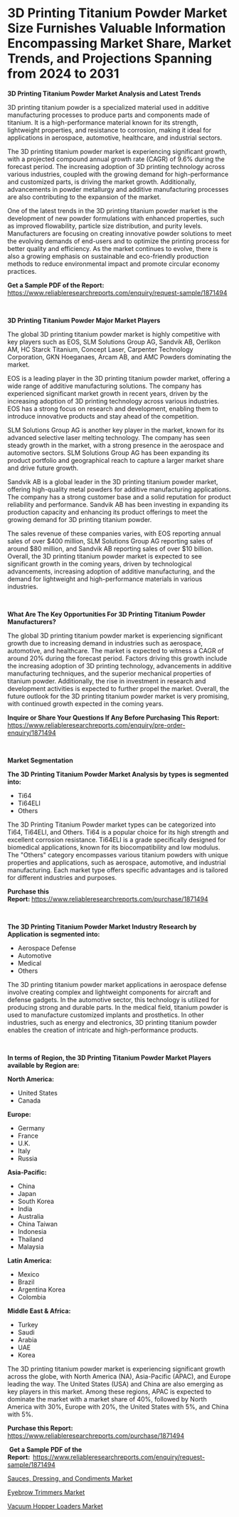 <p><h1>3D Printing Titanium Powder Market Size Furnishes Valuable Information Encompassing Market Share, Market Trends, and Projections Spanning from 2024 to 2031</h1></p><p><strong>3D Printing Titanium Powder Market Analysis and Latest Trends</strong></p>
<p><p>3D printing titanium powder is a specialized material used in additive manufacturing processes to produce parts and components made of titanium. It is a high-performance material known for its strength, lightweight properties, and resistance to corrosion, making it ideal for applications in aerospace, automotive, healthcare, and industrial sectors.</p><p>The 3D printing titanium powder market is experiencing significant growth, with a projected compound annual growth rate (CAGR) of 9.6% during the forecast period. The increasing adoption of 3D printing technology across various industries, coupled with the growing demand for high-performance and customized parts, is driving the market growth. Additionally, advancements in powder metallurgy and additive manufacturing processes are also contributing to the expansion of the market.</p><p>One of the latest trends in the 3D printing titanium powder market is the development of new powder formulations with enhanced properties, such as improved flowability, particle size distribution, and purity levels. Manufacturers are focusing on creating innovative powder solutions to meet the evolving demands of end-users and to optimize the printing process for better quality and efficiency. As the market continues to evolve, there is also a growing emphasis on sustainable and eco-friendly production methods to reduce environmental impact and promote circular economy practices.</p></p>
<p><strong>Get a Sample PDF of the Report:&nbsp;</strong> <a href="https://www.reliableresearchreports.com/enquiry/request-sample/1871494">https://www.reliableresearchreports.com/enquiry/request-sample/1871494</a></p>
<p>&nbsp;</p>
<p><strong>3D Printing Titanium Powder Major Market Players</strong></p>
<p><p>The global 3D printing titanium powder market is highly competitive with key players such as EOS, SLM Solutions Group AG, Sandvik AB, Oerlikon AM, HC Starck Titanium, Concept Laser, Carpenter Technology Corporation, GKN Hoeganaes, Arcam AB, and AMC Powders dominating the market. </p><p>EOS is a leading player in the 3D printing titanium powder market, offering a wide range of additive manufacturing solutions. The company has experienced significant market growth in recent years, driven by the increasing adoption of 3D printing technology across various industries. EOS has a strong focus on research and development, enabling them to introduce innovative products and stay ahead of the competition.</p><p>SLM Solutions Group AG is another key player in the market, known for its advanced selective laser melting technology. The company has seen steady growth in the market, with a strong presence in the aerospace and automotive sectors. SLM Solutions Group AG has been expanding its product portfolio and geographical reach to capture a larger market share and drive future growth.</p><p>Sandvik AB is a global leader in the 3D printing titanium powder market, offering high-quality metal powders for additive manufacturing applications. The company has a strong customer base and a solid reputation for product reliability and performance. Sandvik AB has been investing in expanding its production capacity and enhancing its product offerings to meet the growing demand for 3D printing titanium powder.</p><p>The sales revenue of these companies varies, with EOS reporting annual sales of over $400 million, SLM Solutions Group AG reporting sales of around $80 million, and Sandvik AB reporting sales of over $10 billion. Overall, the 3D printing titanium powder market is expected to see significant growth in the coming years, driven by technological advancements, increasing adoption of additive manufacturing, and the demand for lightweight and high-performance materials in various industries.</p></p>
<p>&nbsp;</p>
<p><strong>What Are The Key Opportunities For 3D Printing Titanium Powder Manufacturers?</strong></p>
<p><p>The global 3D printing titanium powder market is experiencing significant growth due to increasing demand in industries such as aerospace, automotive, and healthcare. The market is expected to witness a CAGR of around 20% during the forecast period. Factors driving this growth include the increasing adoption of 3D printing technology, advancements in additive manufacturing techniques, and the superior mechanical properties of titanium powder. Additionally, the rise in investment in research and development activities is expected to further propel the market. Overall, the future outlook for the 3D printing titanium powder market is very promising, with continued growth expected in the coming years.</p></p>
<p><strong>Inquire or Share Your Questions If Any Before Purchasing This Report:</strong> <a href="https://www.reliableresearchreports.com/enquiry/pre-order-enquiry/1871494">https://www.reliableresearchreports.com/enquiry/pre-order-enquiry/1871494</a></p>
<p>&nbsp;</p>
<p><strong>Market Segmentation</strong></p>
<p><strong>The 3D Printing Titanium Powder Market Analysis by types is segmented into:</strong></p>
<p><ul><li>Ti64</li><li>Ti64ELI</li><li>Others</li></ul></p>
<p><p>The 3D Printing Titanium Powder market types can be categorized into Ti64, Ti64ELI, and Others. Ti64 is a popular choice for its high strength and excellent corrosion resistance. Ti64ELI is a grade specifically designed for biomedical applications, known for its biocompatibility and low modulus. The "Others" category encompasses various titanium powders with unique properties and applications, such as aerospace, automotive, and industrial manufacturing. Each market type offers specific advantages and is tailored for different industries and purposes.</p></p>
<p><strong>Purchase this Report:&nbsp;</strong><a href="https://www.reliableresearchreports.com/purchase/1871494">https://www.reliableresearchreports.com/purchase/1871494</a></p>
<p>&nbsp;</p>
<p><strong>The 3D Printing Titanium Powder Market Industry Research by Application is segmented into:</strong></p>
<p><ul><li>Aerospace Defense</li><li>Automotive</li><li>Medical</li><li>Others</li></ul></p>
<p><p>The 3D printing titanium powder market applications in aerospace defense involve creating complex and lightweight components for aircraft and defense gadgets. In the automotive sector, this technology is utilized for producing strong and durable parts. In the medical field, titanium powder is used to manufacture customized implants and prosthetics. In other industries, such as energy and electronics, 3D printing titanium powder enables the creation of intricate and high-performance products.</p></p>
<p>&nbsp;</p>
<p><strong>In terms of Region, the 3D Printing Titanium Powder Market Players available by Region are:</strong></p>
<p>
    <p> <strong> North America: </strong>
        <ul>
            <li>United States</li>
            <li>Canada</li>
        </ul>
        </p> 
    <p> <strong> Europe: </strong>
        <ul>
            <li>Germany</li>
            <li>France</li>
            <li>U.K.</li>
            <li>Italy</li>
            <li>Russia</li>
        </ul>
        </p> 
    <p> <strong> Asia-Pacific: </strong>
        <ul>
            <li>China</li>
            <li>Japan</li>
            <li>South Korea</li>
            <li>India</li>
            <li>Australia</li>
            <li>China Taiwan</li>
            <li>Indonesia</li>
            <li>Thailand</li>
            <li>Malaysia</li>
        </ul>
        </p> 
    <p> <strong> Latin America: </strong>
        <ul>
            <li>Mexico</li>
            <li>Brazil</li>
            <li>Argentina Korea</li>
            <li>Colombia</li>
        </ul>
        </p> 
    <p> <strong> Middle East & Africa: </strong>
        <ul>
            <li>Turkey</li>
            <li>Saudi</li>
            <li>Arabia</li>
            <li>UAE</li>
            <li>Korea</li>
        </ul>
    </p>
    </p>
<p><p>The 3D printing titanium powder market is experiencing significant growth across the globe, with North America (NA), Asia-Pacific (APAC), and Europe leading the way. The United States (USA) and China are also emerging as key players in this market. Among these regions, APAC is expected to dominate the market with a market share of 40%, followed by North America with 30%, Europe with 20%, the United States with 5%, and China with 5%.</p></p>
<p><strong>Purchase this Report: </strong><a href="https://www.reliableresearchreports.com/purchase/1871494">https://www.reliableresearchreports.com/purchase/1871494</a></p>
<p>&nbsp;<strong>Get a Sample PDF of the Report:&nbsp;&nbsp;</strong><a href="https://www.reliableresearchreports.com/enquiry/request-sample/1871494">https://www.reliableresearchreports.com/enquiry/request-sample/1871494</a></p>
<p><strong></strong></p>
<p><p><a href="https://view.publitas.com/reportprime-1/sauces-dressing-and-condiments-market-size-growth-outlook-from-2023-to-2030-projecting-at-markets-trends-analysis-by-application-regional-outlook-and-revenue/">Sauces, Dressing, and Condiments Market</a></p><p><a href="https://view.publitas.com/reportprime-1/eyebrow-trimmers-market-furnish-information-about-market-size-market-share-market-dynamics-and-projections-spanning-from-2023-to-2030/">Eyebrow Trimmers Market</a></p><p><a href="https://view.publitas.com/reportprime-1/vacuum-hopper-loaders-market-research-report-forecasted-for-period-from-2023-2030-by-market-type-market-application-and-region/">Vacuum Hopper Loaders Market</a></p></p>